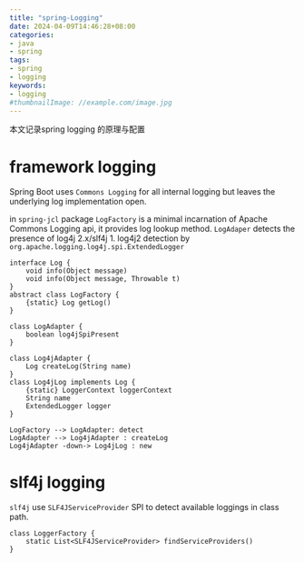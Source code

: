 ```yaml
---
title: "spring-Logging"
date: 2024-04-09T14:46:28+08:00
categories:
- java
- spring
tags:
- spring
- logging
keywords:
- logging
#thumbnailImage: //example.com/image.jpg
---
```

本文记录spring logging 的原理与配置
<!--more-->

# framework logging

Spring Boot uses `Commons Logging` for all internal logging but leaves the underlying log implementation open. 

in `spring-jcl` package 
`LogFactory` is a minimal incarnation of Apache Commons Logging api, it provides log lookup method.
`LogAdaper` detects the presence of log4j 2.x/slf4j
    1. log4j2 detection by `org.apache.logging.log4j.spi.ExtendedLogger`

```plantuml
interface Log {
    void info(Object message)
    void info(Object message, Throwable t)
}
abstract class LogFactory {
    {static} Log getLog()
}

class LogAdapter {
    boolean log4jSpiPresent
}

class Log4jAdapter {
    Log createLog(String name)
}
class Log4jLog implements Log {
    {static} LoggerContext loggerContext
    String name
    ExtendedLogger logger
}

LogFactory --> LogAdapter: detect
LogAdapter --> Log4jAdapter : createLog
Log4jAdapter -down-> Log4jLog : new

```

# slf4j logging


`slf4j` use `SLF4JServiceProvider` SPI to detect available loggings in class path.



```plantuml
class LoggerFactory {
    static List<SLF4JServiceProvider> findServiceProviders()
}


```

